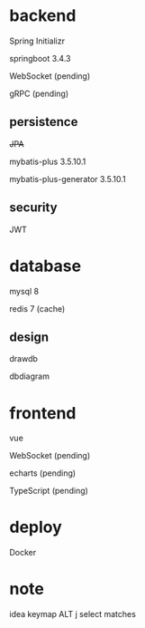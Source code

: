 # backend
Spring Initializr

springboot 3.4.3

WebSocket   (pending)

gRPC    (pending)

## persistence
~~JPA~~

mybatis-plus 3.5.10.1

mybatis-plus-generator 3.5.10.1


## security
JWT

# database
mysql 8

redis 7 (cache)

## design
drawdb

dbdiagram


# frontend
vue

WebSocket   (pending)

echarts (pending)

TypeScript  (pending)


# deploy

Docker


# note

idea keymap
ALT j select matches


